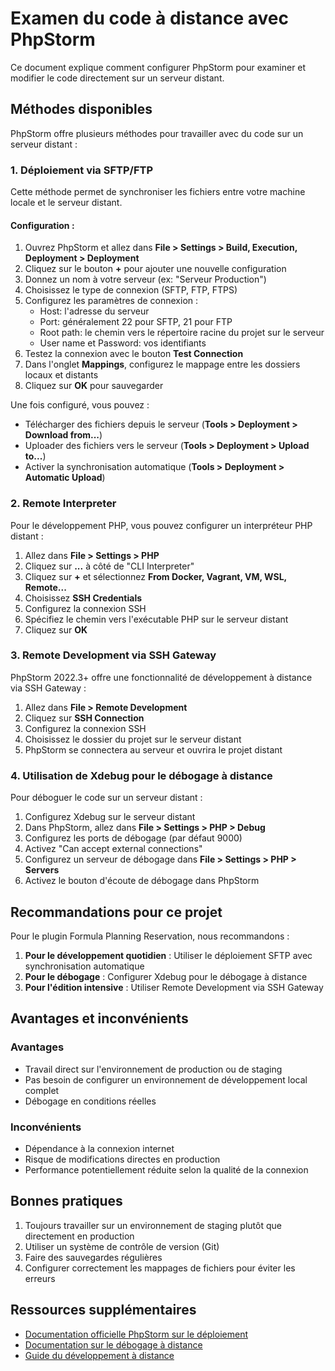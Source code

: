# Examen du code à distance avec PhpStorm

Ce document explique comment configurer PhpStorm pour examiner et modifier le code directement sur un serveur distant.

## Méthodes disponibles

PhpStorm offre plusieurs méthodes pour travailler avec du code sur un serveur distant :

### 1. Déploiement via SFTP/FTP

Cette méthode permet de synchroniser les fichiers entre votre machine locale et le serveur distant.

#### Configuration :

1. Ouvrez PhpStorm et allez dans **File > Settings > Build, Execution, Deployment > Deployment**
2. Cliquez sur le bouton **+** pour ajouter une nouvelle configuration
3. Donnez un nom à votre serveur (ex: "Serveur Production")
4. Choisissez le type de connexion (SFTP, FTP, FTPS)
5. Configurez les paramètres de connexion :
   - Host: l'adresse du serveur
   - Port: généralement 22 pour SFTP, 21 pour FTP
   - Root path: le chemin vers le répertoire racine du projet sur le serveur
   - User name et Password: vos identifiants
6. Testez la connexion avec le bouton **Test Connection**
7. Dans l'onglet **Mappings**, configurez le mappage entre les dossiers locaux et distants
8. Cliquez sur **OK** pour sauvegarder

Une fois configuré, vous pouvez :
- Télécharger des fichiers depuis le serveur (**Tools > Deployment > Download from...**)
- Uploader des fichiers vers le serveur (**Tools > Deployment > Upload to...**)
- Activer la synchronisation automatique (**Tools > Deployment > Automatic Upload**)

### 2. Remote Interpreter

Pour le développement PHP, vous pouvez configurer un interpréteur PHP distant :

1. Allez dans **File > Settings > PHP**
2. Cliquez sur **...** à côté de "CLI Interpreter"
3. Cliquez sur **+** et sélectionnez **From Docker, Vagrant, VM, WSL, Remote...**
4. Choisissez **SSH Credentials**
5. Configurez la connexion SSH
6. Spécifiez le chemin vers l'exécutable PHP sur le serveur distant
7. Cliquez sur **OK**

### 3. Remote Development via SSH Gateway

PhpStorm 2022.3+ offre une fonctionnalité de développement à distance via SSH Gateway :

1. Allez dans **File > Remote Development**
2. Cliquez sur **SSH Connection**
3. Configurez la connexion SSH
4. Choisissez le dossier du projet sur le serveur distant
5. PhpStorm se connectera au serveur et ouvrira le projet distant

### 4. Utilisation de Xdebug pour le débogage à distance

Pour déboguer le code sur un serveur distant :

1. Configurez Xdebug sur le serveur distant
2. Dans PhpStorm, allez dans **File > Settings > PHP > Debug**
3. Configurez les ports de débogage (par défaut 9000)
4. Activez "Can accept external connections"
5. Configurez un serveur de débogage dans **File > Settings > PHP > Servers**
6. Activez le bouton d'écoute de débogage dans PhpStorm

## Recommandations pour ce projet

Pour le plugin Formula Planning Reservation, nous recommandons :

1. **Pour le développement quotidien** : Utiliser le déploiement SFTP avec synchronisation automatique
2. **Pour le débogage** : Configurer Xdebug pour le débogage à distance
3. **Pour l'édition intensive** : Utiliser Remote Development via SSH Gateway

## Avantages et inconvénients

### Avantages
- Travail direct sur l'environnement de production ou de staging
- Pas besoin de configurer un environnement de développement local complet
- Débogage en conditions réelles

### Inconvénients
- Dépendance à la connexion internet
- Risque de modifications directes en production
- Performance potentiellement réduite selon la qualité de la connexion

## Bonnes pratiques

1. Toujours travailler sur un environnement de staging plutôt que directement en production
2. Utiliser un système de contrôle de version (Git)
3. Faire des sauvegardes régulières
4. Configurer correctement les mappages de fichiers pour éviter les erreurs

## Ressources supplémentaires

- [Documentation officielle PhpStorm sur le déploiement](https://www.jetbrains.com/help/phpstorm/deploying-applications.html)
- [Documentation sur le débogage à distance](https://www.jetbrains.com/help/phpstorm/debugging-a-php-cli-script.html)
- [Guide du développement à distance](https://www.jetbrains.com/help/phpstorm/remote-development-overview.html)
